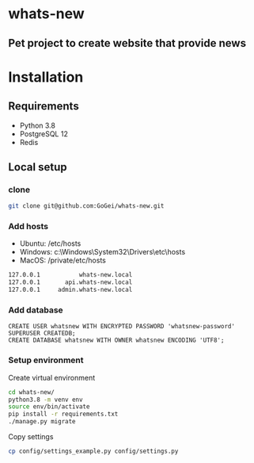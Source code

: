 # whats-new
## Pet project to create website that provide news

# Installation
## Requirements
* Python 3.8
* PostgreSQL 12
* Redis

## Local setup
### clone
```bash
git clone git@github.com:GoGei/whats-new.git
```
### Add hosts
* Ubuntu: /etc/hosts
* Windows: c:\Windows\System32\Drivers\etc\hosts
* MacOS: /private/etc/hosts
```bash
127.0.0.1           whats-new.local
127.0.0.1       api.whats-new.local
127.0.0.1     admin.whats-new.local
```

### Add database
```postgresql
CREATE USER whatsnew WITH ENCRYPTED PASSWORD 'whatsnew-password' SUPERUSER CREATEDB;
CREATE DATABASE whatsnew WITH OWNER whatsnew ENCODING 'UTF8';
```

### Setup environment
Create virtual environment
```bash
cd whats-new/
python3.8 -m venv env
source env/bin/activate
pip install -r requirements.txt
./manage.py migrate
```

Copy settings
```bash
cp config/settings_example.py config/settings.py
```
